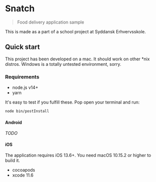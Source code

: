 # Snatch

> Food delivery application sample

This is made as a part of a school project at Syddansk Erhvervsskole.

## Quick start

This project has been developed on a mac. It should work on other *nix distros.
Windows is a totally untested environment, sorry.

### Requirements

+ node.js v14+
+ yarn

It's easy to test if you fulfill these. Pop open your terminal and run:

```sh
node bin/postInstall
```

#### Android

_TODO_

#### iOS

The application requires iOS 13.6+. You need macOS 10.15.2 or higher to build it.

+ cocoapods
+ xcode 11.6
